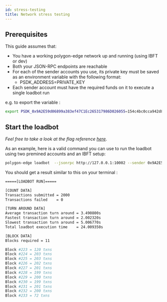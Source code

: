 ```yaml
---
id: stress-testing
title: Network stress testing
---
```


## Prerequisites

This guide assumes that:

- You have a working polygon-edge network up and running (using IBFT or dev)
- Both your JSON-RPC endpoints are reachable
- For each of the sender accounts you use, its private key must be saved as an environment variable with the following format:
  - PSDK_ADDRESS=PRIVATE_KEY
- Each sender account must have the required funds on it to execute a single loadbot run

e.g. to export the variable :

```bash
export PSDK_0x9A2E59d06899a383ef47C1Ec265317986D026055=154c4bc0cca942d8a0b49ece04d95c872d8f53d34b8f2ac76253a3700e4f1151
```

## Start the loadbot

_Feel free to take a look at the flag reference [here](/docs/get-started/cli-commands#loadbot-flags)_.

As an example, here is a valid command you can use to run the loadbot using two premined accounts and an IBFT setup:
```bash
polygon-edge loadbot  --jsonrpc http://127.0.0.1:10002 --sender 0x9A2E59d06899a383ef47C1Ec265317986D026055 --receiver 0x9876e8b849437703A34808e926a8a5B48bCb3ccf --count 100 --value 0x100 --tps 100
```

You should get a result similar to this on your terminal :
```bash
=====[LOADBOT RUN]=====

[COUNT DATA]
Transactions submitted = 2000
Transactions failed    = 0

[TURN AROUND DATA]
Average transaction turn around = 3.490800s
Fastest transaction turn around = 2.002320s
Slowest transaction turn around = 5.006770s
Total loadbot execution time    = 24.009350s

[BLOCK DATA]
Blocks required = 11

Block #223 = 120 txns
Block #224 = 203 txns
Block #225 = 203 txns
Block #226 = 202 txns
Block #227 = 201 txns
Block #228 = 199 txns
Block #229 = 200 txns
Block #230 = 199 txns
Block #231 = 201 txns
Block #232 = 200 txns
Block #233 = 72 txns
```